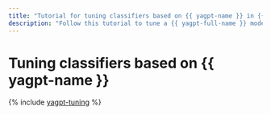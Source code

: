 ```yaml
---
title: "Tutorial for tuning classifiers based on {{ yagpt-name }} in {{ ml-platform-full-name }}"
description: "Follow this tutorial to tune a {{ yagpt-full-name }} model on your own examples so it can be more accurate classifying your data."
---
```


# Tuning classifiers based on {{ yagpt-name }}

{% include [yagpt-tuning](../../_tutorials/ml-ai/yagpt-tuning-multilabel.md) %}